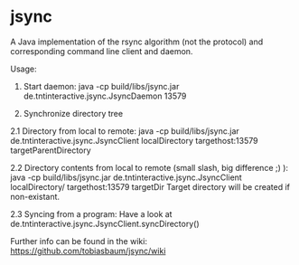 jsync
=====

A Java implementation of the rsync algorithm (not the protocol) and corresponding command 
line client and daemon.

Usage:

1. Start daemon:
java -cp build/libs/jsync.jar de.tntinteractive.jsync.JsyncDaemon 13579

2. Synchronize directory tree

2.1 Directory from local to remote:
java -cp build/libs/jsync.jar de.tntinteractive.jsync.JsyncClient localDirectory targethost:13579 targetParentDirectory

2.2 Directory contents from local to remote (small slash, big difference ;) ):
java -cp build/libs/jsync.jar de.tntinteractive.jsync.JsyncClient localDirectory/ targethost:13579 targetDir
Target directory will be created if non-existant.

2.3 Syncing from a program:
Have a look at de.tntinteractive.jsync.JsyncClient.syncDirectory()


Further info can be found in the wiki:
https://github.com/tobiasbaum/jsync/wiki

